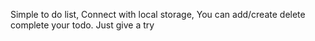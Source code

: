 Simple to do list,
Connect with local storage,
You can add/create delete complete your todo.
Just give a try
